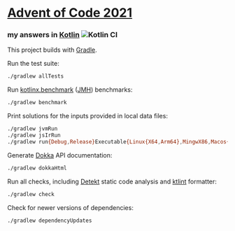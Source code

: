 # [Advent of Code 2021](https://adventofcode.com/2021)
### my answers in [Kotlin](https://www.kotlinlang.org/) ![Kotlin CI](https://github.com/ephemient/aoc2021/workflows/Kotlin%20CI/badge.svg)

This project builds with [Gradle](https://gradle.org/).

Run the test suite:

```sh
./gradlew allTests
```

Run [kotlinx.benchmark](https://github.com/Kotlin/kotlinx-benchmark) ([JMH](https://openjdk.java.net/projects/code-tools/jmh/)) benchmarks:

```sh
./gradlew benchmark
```

Print solutions for the inputs provided in local data files:

```sh
./gradlew jvmRun
./gradlew jsIrRun
./gradlew run{Debug,Release}Executable{Linux{X64,Arm64},MingwX86,Macos{X64,Arm64}}
```

Generate [Dokka](https://github.com/Kotlin/dokka) API documentation:

```sh
./gradlew dokkaHtml
```

Run all checks, including [Detekt](https://detekt.github.io/) static code analysis and [ktlint](https://ktlint.github.io/) formatter:

```sh
./gradlew check
```

Check for newer versions of dependencies:

```sh
./gradlew dependencyUpdates
```
